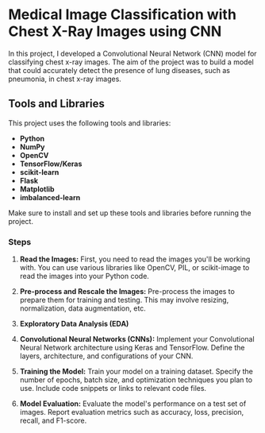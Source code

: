 # Medical Image Classification with Chest X-Ray Images using CNN 
In this project, I developed a Convolutional Neural Network (CNN) model for classifying chest x-ray images. The aim of the project was to build a model that could accurately detect the presence of lung diseases, such as pneumonia, in chest x-ray images.

## Tools and Libraries

This project uses the following tools and libraries:

- **Python**
- **NumPy**
- **OpenCV**
- **TensorFlow/Keras**
- **scikit-learn**
- **Flask**
- **Matplotlib**
- **imbalanced-learn**

Make sure to install and set up these tools and libraries before running the project.
### Steps

1. **Read the Images:** First, you need to read the images you'll be working with. You can use various libraries like OpenCV, PIL, or scikit-image to read the images into your Python code.

2. **Pre-process and Rescale the Images:** Pre-process the images to prepare them for training and testing. This may involve resizing, normalization, data augmentation, etc.

3. **Exploratory Data Analysis (EDA)**

4. **Convolutional Neural Networks (CNNs):** Implement your Convolutional Neural Network architecture using Keras and TensorFlow. Define the layers, architecture, and configurations of your CNN.

5. **Training the Model:** Train your model on a training dataset. Specify the number of epochs, batch size, and optimization techniques you plan to use. Include code snippets or links to relevant code files.

6. **Model Evaluation:** Evaluate the model's performance on a test set of images. Report evaluation metrics such as accuracy, loss, precision, recall, and F1-score.
